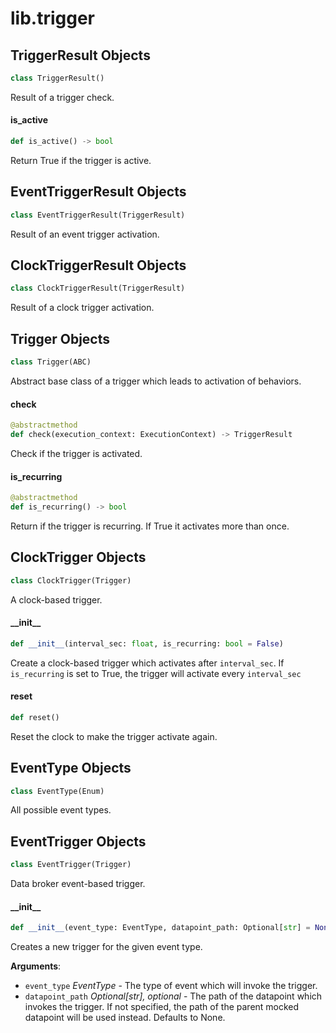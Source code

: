 <a id="lib.trigger"></a>

# lib.trigger

<a id="lib.trigger.TriggerResult"></a>

## TriggerResult Objects

```python
class TriggerResult()
```

Result of a trigger check.

<a id="lib.trigger.TriggerResult.is_active"></a>

#### is\_active

```python
def is_active() -> bool
```

Return True if the trigger is active.

<a id="lib.trigger.EventTriggerResult"></a>

## EventTriggerResult Objects

```python
class EventTriggerResult(TriggerResult)
```

Result of an event trigger activation.

<a id="lib.trigger.ClockTriggerResult"></a>

## ClockTriggerResult Objects

```python
class ClockTriggerResult(TriggerResult)
```

Result of a clock trigger activation.

<a id="lib.trigger.Trigger"></a>

## Trigger Objects

```python
class Trigger(ABC)
```

Abstract base class of a trigger which leads to activation of behaviors.

<a id="lib.trigger.Trigger.check"></a>

#### check

```python
@abstractmethod
def check(execution_context: ExecutionContext) -> TriggerResult
```

Check if the trigger is activated.

<a id="lib.trigger.Trigger.is_recurring"></a>

#### is\_recurring

```python
@abstractmethod
def is_recurring() -> bool
```

Return if the trigger is recurring. If True it activates more than once.

<a id="lib.trigger.ClockTrigger"></a>

## ClockTrigger Objects

```python
class ClockTrigger(Trigger)
```

A clock-based trigger.

<a id="lib.trigger.ClockTrigger.__init__"></a>

#### \_\_init\_\_

```python
def __init__(interval_sec: float, is_recurring: bool = False)
```

Create a clock-based trigger which activates after `interval_sec`.
If `is_recurring` is set to True, the trigger will activate every
`interval_sec`

<a id="lib.trigger.ClockTrigger.reset"></a>

#### reset

```python
def reset()
```

Reset the clock to make the trigger activate again.

<a id="lib.trigger.EventType"></a>

## EventType Objects

```python
class EventType(Enum)
```

All possible event types.

<a id="lib.trigger.EventTrigger"></a>

## EventTrigger Objects

```python
class EventTrigger(Trigger)
```

Data broker event-based trigger.

<a id="lib.trigger.EventTrigger.__init__"></a>

#### \_\_init\_\_

```python
def __init__(event_type: EventType, datapoint_path: Optional[str] = None)
```

Creates a new trigger for the given event type.

**Arguments**:

- `event_type` _EventType_ - The type of event which will invoke the trigger.
- `datapoint_path` _Optional[str], optional_ - The path of the datapoint which invokes the trigger.
  If not specified, the path of the parent mocked datapoint will be used instead.
  Defaults to None.

